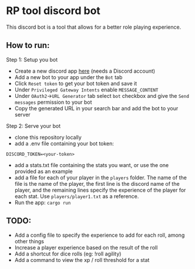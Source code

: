 # RP tool discord bot

This discord bot is a tool that allows for a better role playing experience.

## How to run:

Step 1: Setup you bot
- Create a new discord app [here](https://discord.com/developers/applications) (needs a Discord account)
- Add a new bot to your app under the `Bot` tab
- Click `Reset token` to get your bot token and save it
- Under `Privileged Gateway Intents` enable `MESSAGE_CONTENT`
- Under `OAuth2`->`URL Generator` tab select `bot` checkbox and give the `Send messages` permission to your bot
- Copy the generated URL in your search bar and add the bot to your server

Step 2: Serve your bot
- clone this repository locally
- add a .env file containing your bot token:
```
DISCORD_TOKEN=<your-token>
```
- add a stats.txt file containing the stats you want, or use the one provided as an example
- add a file for each of your player in the `players` folder. The name of the file is the name of the player, the first line is the discord name of the player, and the remaining lines specify the experience of the player for each stat. Use `players/player1.txt` as a reference.
- Run the app: `cargo run`

## TODO:

- Add a config file to specify the experience to add for each roll, among other things
- Increase a player experience based on the result of the roll
- Add a shortcut for dice rolls (eg: !roll agility)
- Add a command to view the xp / roll threshold for a stat

